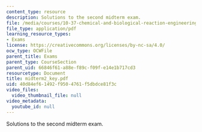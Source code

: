 ```yaml
---
content_type: resource
description: Solutions to the second midterm exam.
file: /media/courses/10-37-chemical-and-biological-reaction-engineering-spring-2007/40d84ef61492f9504761f5dbdce81f3c_midterm2_key.pdf
file_type: application/pdf
learning_resource_types:
- Exams
license: https://creativecommons.org/licenses/by-nc-sa/4.0/
ocw_type: OCWFile
parent_title: Exams
parent_type: CourseSection
parent_uid: 66846f61-a88e-f89c-f09f-e14e1b717cd3
resourcetype: Document
title: midterm2_key.pdf
uid: 40d84ef6-1492-f950-4761-f5dbdce81f3c
video_files:
  video_thumbnail_file: null
video_metadata:
  youtube_id: null
---
```

Solutions to the second midterm exam.